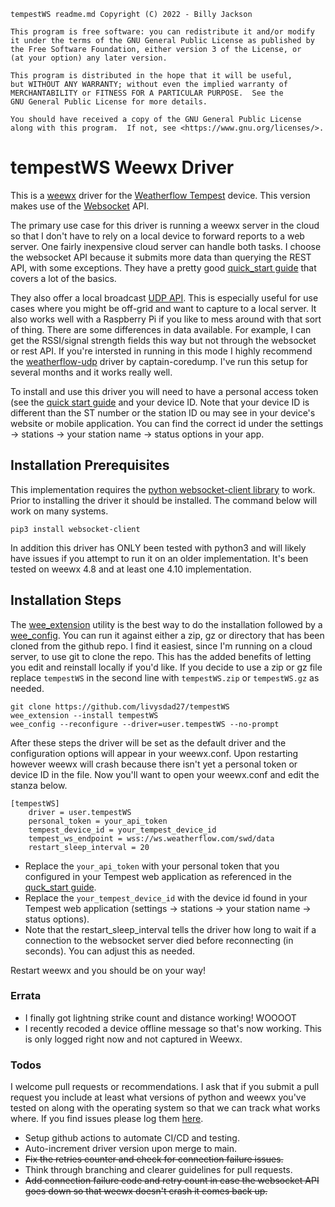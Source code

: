    tempestWS readme.md Copyright (C) 2022 - Billy Jackson

    This program is free software: you can redistribute it and/or modify
    it under the terms of the GNU General Public License as published by
    the Free Software Foundation, either version 3 of the License, or
    (at your option) any later version.

    This program is distributed in the hope that it will be useful,
    but WITHOUT ANY WARRANTY; without even the implied warranty of
    MERCHANTABILITY or FITNESS FOR A PARTICULAR PURPOSE.  See the
    GNU General Public License for more details.

    You should have received a copy of the GNU General Public License
    along with this program.  If not, see <https://www.gnu.org/licenses/>.

# tempestWS Weewx Driver
This is a [weewx](https://weewx.com) driver for the [Weatherflow Tempest](https://weatherflow.com/tempest-weather-system/) device.  This version makes use of the [Websocket](https://apidocs.tempestwx.com/reference/websocket-reference) API.

The primary use case for this driver is running a weewx server in the cloud so that I don't have to rely on a local device to forward reports to a web server.  One fairly inexpensive cloud server can handle both tasks.  I choose the websocket API because it submits more data than querying the REST API, with some exceptions.  They have a pretty good [quick_start guide](https://apidocs.tempestwx.com/reference/quick-start) that covers a lot of the basics.

They also offer a local broadcast [UDP API](https://apidocs.tempestwx.com/reference/tempest-udp-broadcast).  This is especially useful for use cases where you might be off-grid and want to capture to a local server.  It also works well with a Raspberry Pi if you like to mess around with that sort of thing.  There are some differences in data available.  For example, I can get the RSSI/signal strength fields this way but not through the websocket or rest API.  If you're intersted in running in this mode I highly recommend the [weatherflow-udp](https://github.com/captain-coredump/weatherflow-udp) driver by captain-coredump.  I've run this setup for several months and it works really well.

To install and use this driver you will need to have a personal access token (see the [quick start guide](https://apidocs.tempestwx.com/reference/quick-start) and your device ID.  Note that your device ID is different than the ST number or the station ID ou may see in your device's website or mobile application.  You can find the correct id under the settings -> stations -> your station name -> status options in your app.  

## Installation Prerequisites
This implementation requires the [python websocket-client library](https://pypi.org/project/websocket-client/) to work.  Prior to installing the driver it should be installed.  The command below will work on many systems.

    pip3 install websocket-client

In addition this driver has ONLY been tested with python3 and will likely have issues if you attempt to run it on an older implementation.  It's been tested on weewx 4.8 and at least one 4.10 implementation.

## Installation Steps
The [wee_extension](https://www.weewx.com/docs/utilities.htm#wee_extension_utility) utility is the best way to do the installation followed by a [wee_config](https://weewx.com/docs/utilities.htm#wee_config_utility).  You can run it against either a zip, gz or directory that has been cloned from the github repo.  I find it easiest, since I'm running on a cloud server, to use git to clone the repo.  This has the added benefits of letting you edit and reinstall locally if you'd like.  If you decide to use a zip or gz file replace `tempestWS` in the second line with `tempestWS.zip` or `tempestWS.gz` as needed.

    git clone https://github.com/livysdad27/tempestWS
    wee_extension --install tempestWS
    wee_config --reconfigure --driver=user.tempestWS --no-prompt

After these steps the driver will be set as the default driver and the configuration options will appear in your weewx.conf.  Upon restarting however weewx will crash because there isn't yet a personal token or device ID in the file.  Now you'll want to open your weewx.conf and edit the stanza below.

    [tempestWS]
        driver = user.tempestWS
        personal_token = your_api_token
        tempest_device_id = your_tempest_device_id
        tempest_ws_endpoint = wss://ws.weatherflow.com/swd/data
        restart_sleep_interval = 20

* Replace the `your_api_token` with your personal token that you configured in your Tempest web application as referenced in the [quck_start guide](https://apidocs.tempestwx.com/reference/quick-start).
* Replace the `your_tempest_device_id` with the device id found in your Tempest web application (settings -> stations -> your station name -> status options).
* Note that the restart_sleep_interval tells the driver how long to wait if a connection to the websocket server died before reconnecting (in seconds).  You can adjust this as needed.

Restart weewx and you should be on your way!

### Errata
* I finally got lightning strike count and distance working!  WOOOOT
* I recently recoded a device offline message so that's now working.  This is only logged right now and not captured in Weewx.

### Todos
I welcome pull requests or recommendations.  I ask that if you submit a pull request you include at least what versions of python and weewx you've tested on along with the operating system so that we can track what works where.  If you find issues please log them [here](https://github.com/livysdad27/tempestWS/issues).

* Setup github actions to automate CI/CD and testing.
* Auto-increment driver version upon merge to main.
* ~~Fix the retries counter and check for connection failure issues.~~
* Think through branching and clearer guidelines for pull requests.  
* ~~Add connection failure code and retry count in case the websocket API goes down so that weewx doesn't crash it comes back up.~~

